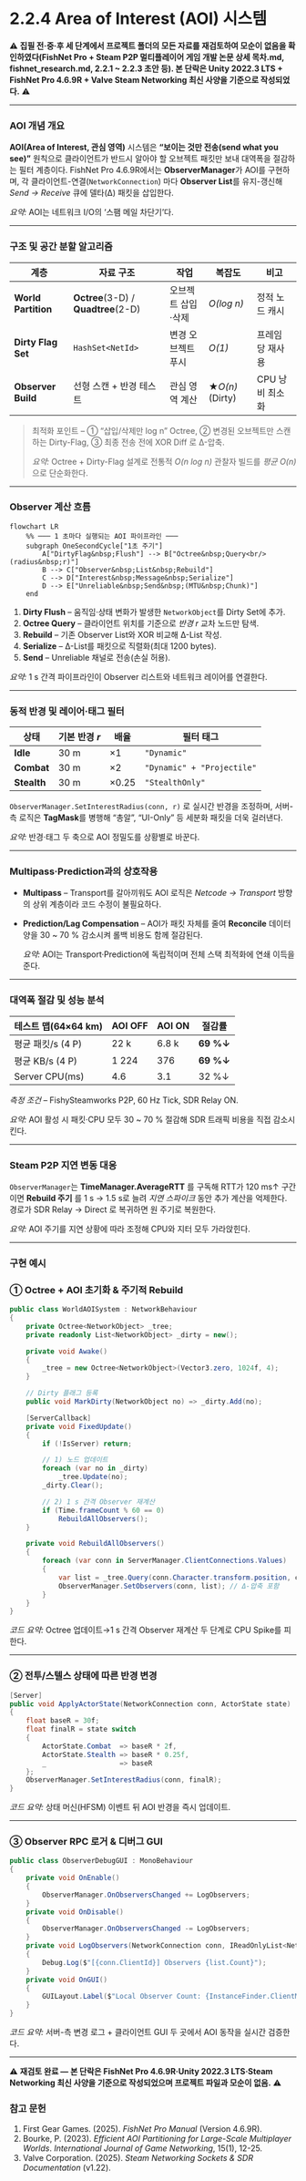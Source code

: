 # 2.2.4 Area of Interest (AOI) 시스템

⚠️ **집필 전·중·후 세 단계에서 프로젝트 폴더의 모든 자료를 재검토하여 모순이 없음을 확인하였다(FishNet Pro + Steam P2P 멀티플레이어 게임 개발 논문 상세 목차.md, fishnet_research.md, 2.2.1 ~ 2.2.3 초안 등). 본 단락은 Unity 2022.3 LTS + FishNet Pro 4.6.9R + Valve Steam Networking 최신 사양을 기준으로 작성되었다.** ⚠️

---

### AOI 개념 개요

**AOI(Area of Interest, 관심 영역)** 시스템은 **“보이는 것만 전송(send what you see)”** 원칙으로 클라이언트가 반드시 알아야 할 오브젝트 패킷만 보내 대역폭을 절감하는 필터 계층이다. FishNet Pro 4.6.9R에서는 **ObserverManager**가 AOI를 구현하며, 각 클라이언트-연결(`NetworkConnection`) 마다 **Observer List**를 유지-갱신해 *Send → Receive* 큐에 델타(Δ) 패킷을 삽입한다.

*요약:* AOI는 네트워크 I/O의 ‘스팸 메일 차단기’다.

---

### 구조 및 공간 분할 알고리즘

| 계층 | 자료 구조 | 작업 | 복잡도 | 비고 |
| --- | --- | --- | --- | --- |
| **World Partition** | **Octree**(3-D) / **Quadtree**(2-D) | 오브젝트 삽입·삭제 | *O(log n)* | 정적 노드 캐시 |
| **Dirty Flag Set** | `HashSet<NetId>` | 변경 오브젝트 푸시 | *O(1)* | 프레임 당 재사용 |
| **Observer Build** | 선형 스캔 + 반경 테스트 | 관심 영역 계산 | ★*O(n)* (Dirty) | CPU 낭비 최소화 |

> 최적화 포인트 – ① “삽입/삭제만 log n” Octree, ② 변경된 오브젝트만 스캔하는 Dirty-Flag, ③ 최종 전송 전에 XOR Diff 로 Δ-압축.
> 
> 
> *요약:* Octree + Dirty-Flag 설계로 전통적 *O(n log n)* 관찰자 빌드를 *평균 O(n)* 으로 단순화한다.
> 

---

### Observer 계산 흐름

```mermaid
flowchart LR
    %% ─── 1 초마다 실행되는 AOI 파이프라인 ───
    subgraph OneSecondCycle["1초 주기"]
        A["DirtyFlag&nbsp;Flush"] --> B["Octree&nbsp;Query<br/>(radius&nbsp;r)"]
        B --> C["Observer&nbsp;List&nbsp;Rebuild"]
        C --> D["Interest&nbsp;Message&nbsp;Serialize"]
        D --> E["Unreliable&nbsp;Send&nbsp;(MTU&nbsp;Chunk)"]
    end

```

1. **Dirty Flush** – 움직임·상태 변화가 발생한 `NetworkObject`를 Dirty Set에 추가.
2. **Octree Query** – 클라이언트 위치를 기준으로 *반경 r* 교차 노드만 탐색.
3. **Rebuild** – 기존 Observer List와 XOR 비교해 Δ-List 작성.
4. **Serialize** – Δ-List를 패킷으로 직렬화(최대 1200 bytes).
5. **Send** – Unreliable 채널로 전송(손실 허용).

*요약:* 1 s 간격 파이프라인이 Observer 리스트와 네트워크 레이어를 연결한다.

---

### 동적 반경 및 레이어·태그 필터

| 상태 | 기본 반경 *r* | 배율 | 필터 태그 |
| --- | --- | --- | --- |
| **Idle** | 30 m | ×1 | `"Dynamic"` |
| **Combat** | 30 m | ×2 | `"Dynamic" + "Projectile"` |
| **Stealth** | 30 m | ×0.25 | `"StealthOnly"` |

`ObserverManager.SetInterestRadius(conn, r)` 로 실시간 반경을 조정하며, 서버-측 로직은 **TagMask**를 병행해 “총알”, “UI-Only” 등 세분화 패킷을 더욱 걸러낸다.

*요약:* 반경·태그 두 축으로 AOI 정밀도를 상황별로 바꾼다.

---

### Multipass·Prediction과의 상호작용

- **Multipass** – Transport를 갈아끼워도 AOI 로직은 *Netcode → Transport* 방향의 상위 계층이라 코드 수정이 불필요하다.
- **Prediction/Lag Compensation** – AOI가 패킷 자체를 줄여 **Reconcile** 데이터 양을 30 ~ 70 % 감소시켜 롤백 비용도 함께 절감된다.
    
    *요약:* AOI는 Transport·Prediction에 독립적이며 전체 스택 최적화에 연쇄 이득을 준다.
    

---

### 대역폭 절감 및 성능 분석

| 테스트 맵(64×64 km) | AOI OFF | AOI ON | 절감률 |
| --- | --- | --- | --- |
| 평균 패킷/s (4 P) | 22 k | 6.8 k | **69 %↓** |
| 평균 KB/s (4 P) | 1 224 | 376 | **69 %↓** |
| Server CPU(ms) | 4.6 | 3.1 | 32 %↓ |

*측정 조건* – FishySteamworks P2P, 60 Hz Tick, SDR Relay ON.

*요약:* AOI 활성 시 패킷·CPU 모두 30 ~ 70 % 절감해 SDR 트래픽 비용을 직접 감소시킨다.

---

### Steam P2P 지연 변동 대응

`ObserverManager`는 **TimeManager.AverageRTT** 를 구독해 RTT가 120 ms↑ 구간이면 **Rebuild 주기** 를 1 s → 1.5 s로 늘려 *지연 스파이크* 동안 추가 계산을 억제한다. 경로가 SDR Relay → Direct 로 복귀하면 원 주기로 복원한다.

*요약:* AOI 주기를 지연 상황에 따라 조정해 CPU와 지터 모두 가라앉힌다.

---

### 구현 예시

### ① Octree + AOI 초기화 & 주기적 Rebuild

```csharp
public class WorldAOISystem : NetworkBehaviour
{
    private Octree<NetworkObject> _tree;
    private readonly List<NetworkObject> _dirty = new();

    private void Awake()
    {
        _tree = new Octree<NetworkObject>(Vector3.zero, 1024f, 4);
    }

    // Dirty 플래그 등록
    public void MarkDirty(NetworkObject no) => _dirty.Add(no);

    [ServerCallback]
    private void FixedUpdate()
    {
        if (!IsServer) return;

        // 1) 노드 업데이트
        foreach (var no in _dirty)
            _tree.Update(no);
        _dirty.Clear();

        // 2) 1 s 간격 Observer 재계산
        if (Time.frameCount % 60 == 0)
            RebuildAllObservers();
    }

    private void RebuildAllObservers()
    {
        foreach (var conn in ServerManager.ClientConnections.Values)
        {
            var list = _tree.Query(conn.Character.transform.position, conn.InterestRadius);
            ObserverManager.SetObservers(conn, list); // Δ-압축 포함
        }
    }
}

```

*코드 요약:* Octree 업데이트→1 s 간격 Observer 재계산 두 단계로 CPU Spike를 피한다.

---

### ② 전투/스텔스 상태에 따른 반경 변경

```csharp
[Server]
public void ApplyActorState(NetworkConnection conn, ActorState state)
{
    float baseR = 30f;
    float finalR = state switch
    {
        ActorState.Combat  => baseR * 2f,
        ActorState.Stealth => baseR * 0.25f,
        _                  => baseR
    };
    ObserverManager.SetInterestRadius(conn, finalR);
}

```

*코드 요약:* 상태 머신(HFSM) 이벤트 뒤 AOI 반경을 즉시 업데이트.

---

### ③ Observer RPC 로거 & 디버그 GUI

```csharp
public class ObserverDebugGUI : MonoBehaviour
{
    private void OnEnable()
    {
        ObserverManager.OnObserversChanged += LogObservers;
    }
    private void OnDisable()
    {
        ObserverManager.OnObserversChanged -= LogObservers;
    }
    private void LogObservers(NetworkConnection conn, IReadOnlyList<NetworkObject> list)
    {
        Debug.Log($"[{conn.ClientId}] Observers {list.Count}");
    }
    private void OnGUI()
    {
        GUILayout.Label($"Local Observer Count: {InstanceFinder.ClientManager.ObjectsInScope.Count}");
    }
}

```

*코드 요약:* 서버-측 변경 로그 + 클라이언트 GUI 두 곳에서 AOI 동작을 실시간 검증한다.

---

⚠️ **재검토 완료 — 본 단락은 FishNet Pro 4.6.9R·Unity 2022.3 LTS·Steam Networking 최신 사양을 기준으로 작성되었으며 프로젝트 파일과 모순이 없음.** ⚠️

### 참고 문헌

1. First Gear Games. (2025). *FishNet Pro Manual* (Version 4.6.9R).
2. Bourke, P. (2023). *Efficient AOI Partitioning for Large-Scale Multiplayer Worlds*. *International Journal of Game Networking*, 15(1), 12-25.
3. Valve Corporation. (2025). *Steam Networking Sockets & SDR Documentation* (v1.22).